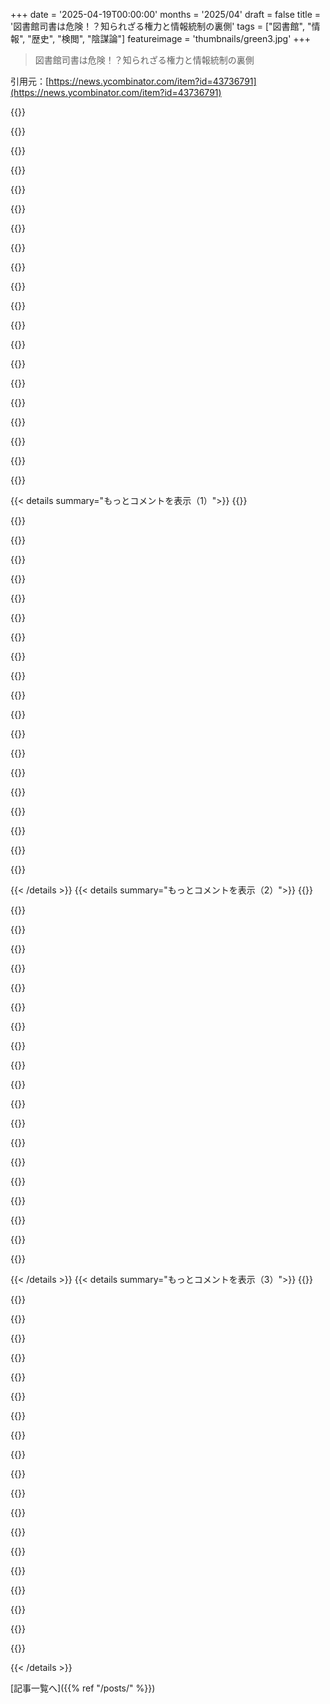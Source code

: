 +++
date = '2025-04-19T00:00:00'
months = '2025/04'
draft = false
title = '図書館司書は危険！？知られざる権力と情報統制の裏側'
tags = ["図書館", "情報", "歴史", "検閲", "陰謀論"]
featureimage = 'thumbnails/green3.jpg'
+++

> 図書館司書は危険！？知られざる権力と情報統制の裏側

引用元：[https://news.ycombinator.com/item?id=43736791](https://news.ycombinator.com/item?id=43736791)

{{<matomeQuote body="ハッカー文化って、第二次世界大戦後の図書館員保護のおかげで成り立ってるの面白いよね。当時、図書館でどんな本見てたかで人が判断されてたらしいし。情報自由化のハッカー精神は、図書館員の考え方と一緒で、ヨーロッパで人権侵害があったから保護されるようになったんだって。図書館員がいなかったら、情報アクセスもプライバシーも守られなかったかも。マジ感謝。" userName="dijit" createdAt="2025-04-19T15:51:31" color="#ff5c5c">}}

{{<matomeQuote body="めっちゃ抑圧的な家庭で育ったんだ。テレビも映画もあんまり見せてもらえなくて、部屋にはキリスト教じゃないものがないか調べられるし。小学校と中学校の図書館にいた叔母がさ、俺が本めっちゃ読むから、レベルに合わせて大人向けの本を隠し部屋から持ってきてくれたんだよね。親には内緒で。あれがなかったら今の俺はないわ。情報へのアクセスってマジ大事。" userName="soulofmischief" createdAt="2025-04-19T16:11:09" color="#45d325">}}

{{<matomeQuote body="だから、インターネット使うのに本人確認が必要とかありえないんだよねー。「子供を守るため」とか言ってるけど、結局は違う意見から子供を遠ざけたいだけじゃん。" userName="squigz" createdAt="2025-04-19T16:49:11" color="#45d325">}}

{{<matomeQuote body="子供のためじゃなくて、親のためになってるんだよね。" userName="soulofmischief" createdAt="2025-04-19T16:59:32" color="">}}

{{<matomeQuote body="え、どういうこと？<br>年齢確認が必要な政策って、SNSが子供に悪いって流れから出てきてるじゃん？技術的に可能かは置いといて、気持ちはわかるんだよね。子供がTikTokとかYouTube ShortsとかPornHubばっかり見てるのはマジで良くないと思うし。だから、あなたのコメントの意味が知りたい。どうしてそれが「親のためになって子供を犠牲にする」ことになるの？" userName="sanderjd" createdAt="2025-04-19T23:04:48" color="">}}

{{<matomeQuote body="TikTokが悪いって言われる理由は色々あるよねー。<br>体の基準とかで有害なアドバイスを広めてるからとか(bigorexiaがDSMに入るとか)、子供をレンズの前に晒すからとか、テレビじゃ見れないような意見、例えばGaza関連の情報を流すからとか。" userName="bobthepanda" createdAt="2025-04-19T23:45:25" color="">}}

{{<matomeQuote body="話が飛躍してるかもだけど、TikTokが悪いと思ってるのは当たってる。<br>でも、あなたが挙げた理由には共感できないな。俺がTikTokを悪いと思うのは2つ理由がある。<br>1．中国政府が管理してて、アメリカ人にプロパガンダを流さないとは信じられない。<br>2．他のSNSと同じように有害。" userName="sanderjd" createdAt="2025-04-20T01:19:26" color="#785bff">}}

{{<matomeQuote body="あなたの1番目の理由はbobthepandaの3番目の理由と同じで、反対意見に触れさせるってことだよね。中国のプロパガンダがアメリカのプロパガンダより悪いって考える理由はないと思うけど。アメリカのプロパガンダって国内の繁栄を促進するって点ではかなりアホだし。中国は何をすべきなの？アメリカがアジアに資本形成をアウトソーシングして製造業での優位性を放棄するように仕向ける？経済的余剰を終わりのない戦争に浪費する？大統領が外国のエージェントであるかのように装って政治的分裂を煽る？アメリカの政治プロセスは驚くほど多くの自滅的なゴールを生み出している。中国人はアメリカ国内の努力を上回るほど賢くないよ。" userName="roenxi" createdAt="2025-04-20T04:18:56" color="">}}

{{<matomeQuote body="興味深いことに、カルトや全体主義体制に共通していることの一つは、核家族と親子の関係を転覆させることに異様なほど執着していることだ。" userName="toasterlovin" createdAt="2025-04-19T17:36:20" color="#38d3d3">}}

{{<matomeQuote body="核家族は自然でも普遍的な関係でもないよね。他の社会的サポートの形、それが操作的であろうと解放的であろうと、核家族を転覆させる可能性がある。" userName="devmor" createdAt="2025-04-20T01:18:20" color="">}}

{{<matomeQuote body="核家族は自然でも普遍的な関係でもないってさ。マジでー？歴史的には、核家族が一番安定しててどこにでもある人間の社会形態だと思うけどな。出典求められてるし！" userName="toasterlovin" createdAt="2025-04-20T02:11:56" color="">}}

{{<matomeQuote body="ほとんど作り話だってよ。核家族が一番だったことなんてないって。危ない場所じゃ、親戚とか一族とかマフィアが力持ってるし。核家族が強いのは、安全な社会だけ。戦争とか生き残りのためには、軍隊とかが必要だし。だから核家族はちょっと弱ってる状態でしか存在できないんだって。" userName="ClumsyPilot" createdAt="2025-04-20T01:59:38" color="">}}

{{<matomeQuote body="核家族が一番大事な社会だってのは、ウソじゃないでしょ。どの言語でも、子供が最初に言うのは「mother」だし、その次に「father」でしょ。他の社会も大事だけど、昔は母親、父親、兄弟が一番大事だったはずだよ。" userName="toasterlovin" createdAt="2025-04-20T02:18:01" color="#785bff">}}

{{<matomeQuote body="子供はネット使うとき身分証が必要だと思うな。昔のコメントにもあったけど、＞“検閲なしのネットがなかったら今の自分はいないけど、いいことばかりじゃなくて、心の傷も負った。トラウマって言えるかも。変なサイト見ちゃったし。子供が見ちゃいけないものを見せないようにすべき。親が子供をどう育てるかの権限が強すぎるのも問題。子供にも権利はあるべきだよ”って感じかな。" userName="ToucanLoucan" createdAt="2025-04-19T17:18:25" color="#45d325">}}

{{<matomeQuote body="子供に身分証を強制すると、知識に制限があるって思わせちゃうよ。それがエスカレートして、表現の自由がなくなっちゃうかも。今は子供を守るためにポルノを規制しようとしてるけど、それがいずれジェンダーとかセクシュアリティに関わるコンテンツの規制につながるかもしれない。" userName="OneDeuxTriSeiGo" createdAt="2025-04-19T17:39:43" color="">}}

{{<matomeQuote body="本へのアクセス制限がマジで理解できない。この話をすると、いつも子供がいるかとか、ファシストの本を置くのを支持するかとか聞かれるんだよね。情報を検閲するのはアメリカっぽいし、輸入してほしくない。" userName="protocolture" createdAt="2025-04-20T06:38:38" color="">}}

{{<matomeQuote body="プロパガンダとか洗脳目的の本はどうなの？危険な思想とか自殺を促す本は有害でしょ。今は自費出版とかAIで簡単に本が作れるから、昔みたいに品質とか安全性のフィルターがないんだよ。考え直した方がいいんじゃない？" userName="notarobot123" createdAt="2025-04-20T09:58:13" color="">}}

{{<matomeQuote body="図書館とか本屋さんで子供を自由にさせる方が、YouTubeとかTikTokよりずっといいと思う。図書館にはいろんな考え方の本があるから、批判的に考える力が育つし。お金儲けじゃなくて、長期的な視点で考えてる人もいるしね。アルゴリズムは、どんどん深みにハマらせて、自分の考えを肯定する情報しか与えないから。" userName="PaulRobinson" createdAt="2025-04-20T12:57:00" color="#785bff">}}

{{<matomeQuote body="本＞ネットってのはマジ同意。大事なのは批判的に考える力だよね。もし最初に読んだ本が「これだけが真実だ」って言ってたら？例えば『Christian Bible』とか。有害な情報が入ってる可能性もあるんだよな。どうやって有害な情報を減らすかが問題だね。" userName="ethbr1" createdAt="2025-04-20T13:35:13" color="#45d325">}}

{{<matomeQuote body="本が与える唯一の害は、思考を刺激し、無条件の服従に基づく社会の権力基盤を弱体化させることだ。" userName="fsloth" createdAt="2025-04-20T10:22:24" color="">}}

{{< details summary="もっとコメントを表示（1）">}}
{{<matomeQuote body="特定の書籍、例えば（例として挙げるだけで、この本が実際にそうなる可能性を示唆するわけじゃないけど）Mein Kampfみたいな本に対して、盲目的に敬意を払う人が現れたらどうなのさ？Alex Jonesがネットのポッドキャストで反ワクチン主義を説くのと、本で同じようなことを読むのって、何が違うんだ？" userName="immibis" createdAt="2025-04-20T10:41:02" color="">}}

{{<matomeQuote body="＞過小評価できないくらい重要だって言いたいんだ。<br>過大評価？" userName="js2" createdAt="2025-04-19T16:38:36" color="">}}

{{<matomeQuote body="could care lessみたいなもんでしょ。完璧に論理的じゃないけど、かなり慣用的な言い回しだと思うし、意味は通じるじゃん。" userName="sunshowers" createdAt="2025-04-19T17:04:35" color="">}}

{{<matomeQuote body="それが？俺はマジで当時から高校や大学のテキスト読んでたけど、それってありえないって言いたいの？" userName="soulofmischief" createdAt="2025-04-19T17:22:07" color="">}}

{{<matomeQuote body="いや、あなたの読解力を疑ってるわけじゃないよ。<br>俺も似たような時代、文化の中で育って、図書館とか神童とか見てきたけど、今思えば古風でちょっと滑稽だなって。" userName="grandempire" createdAt="2025-04-19T17:28:08" color="">}}

{{<matomeQuote body="図書館と司書の次の段階、あるいは現在の段階は、コミュニティセンターとしての役割で、必ずしも情報の中心ではないんだよね。学生のミーティングルームとか、家庭教師が部屋を借りてサービスを提供する場所として見られるようになると思う。" userName="threatofrain" createdAt="2025-04-19T16:30:09" color="#ff33a1">}}

{{<matomeQuote body="「情報は自由になりたがっている」っていうのは幻想だよね。司書（やハッカーとか）は常に情報の流れを制限してきたんだよ。それに賛成できるかどうかで、キュレーションって呼んだり検閲って呼んだりするだけ。" userName="o11c" createdAt="2025-04-19T16:06:41" color="#785bff">}}

{{<matomeQuote body="俺が知ってる学校司書はみんな、「禁書」へのアクセス制限に対して、学校当局と常に戦ってたよ。「禁書週間」とかよくやってて、司書や英語教師が、過去に禁書になったり、現在学校で禁止されてる本を読むように勧めてたんだ。<br>ハッカーが情報の流れを制限してるってのはどういう意味？根拠となる資料を示してほしいな。" userName="soulofmischief" createdAt="2025-04-19T16:14:42" color="#785bff">}}

{{<matomeQuote body="Mein KampfとかPlayboyが「禁書週間」で紹介されるとは思えないんだけど。" userName="pclmulqdq" createdAt="2025-04-19T16:46:33" color="">}}

{{<matomeQuote body="うちの学校では“banned book week”があって、司書と英語教師が過去に禁止されたり、現在学校で禁止されてる本を読むように勧めてたよ。こういう本は大抵、性的描写が過激で親が子供に読ませたくないって理由で学校から締め出されてるんだよね。例外は宗教的な理由（例えばHarry Potter）くらいかな。<br>＞ We'd often have “banned book week” where our librarians and English teachers would encourage us to read books that have either been banned in the past or were currently banned from our schools.<br>”こういう本は大抵どこでも手に入るし、性的描写が過激で親が子供に読ませたくないから公立学校で禁止されてるんだよね。<br>＞ These titles are invariably widely accessible and banned from public schools because they contain graphic displays of sexuality that parents don’t want their children to be exposed to.<br>”Mein Kampfとか、国の政府が本当に禁止してる本は絶対に展示されないけどね。" userName="lurk2" createdAt="2025-04-19T16:41:46" color="">}}

{{<matomeQuote body="小学校の時、Mein Kampf読めたぜ。<br>＞ The few exceptions I can think of were based on religious objections (e.g. Harry Potter)<br>”家ではHarry Potter読ませてもらえなかったけど、司書はいいって言ってくれた。性的な本もダメだったけど、司書は許可してくれた。俺は虐待的な宗教狂信者に育てられた。当時は奴らの洗脳なんて気にしなかったし、大人になった今も他人の子供をコントロールしようとする馬鹿どものことなんて知ったこっちゃない。親は俺の成長を妨げて、良いカトリックの狂信者にしようと必死だった。知識欲旺盛な子供にとって、どれだけ酷い経験か、経験しないと分からないだろうね。" userName="soulofmischief" createdAt="2025-04-19T16:55:32" color="#ff33a1">}}

{{<matomeQuote body="辛い子供時代だったみたいだけど、だからって「国が核家族や親子関係を覆すべき」って結論にはならないんじゃない？Rawlsの「無知のヴェール」を考えてみてよ。もしあなたが子供を持ったとして、過激なカトリック国家に親子関係を邪魔されたいと思う？" userName="toasterlovin" createdAt="2025-04-19T17:41:22" color="">}}

{{<matomeQuote body="＞ the state should subvert the primacy of the nuclear family and the parent/child relationship<br>”違うって、国は俺のビジネスから手を引けって言ってんだよ。そこがポイント。<br>＞ would you want a hypothetical extremist Catholic state to be able to subvert your relationship with your own (hypothetical) children?<br>”上に書いた通り。情報へのオープンなアクセスを保護することは、あなたが説明した両方の状況に適用できる。アクセスはアクセス。検閲は検閲。これは「核家族」の話じゃない。俺、個人、そして周囲が何を望もうと、自己決定のための俺の奪うことのできない権利の話だ。<br>勘違いしないでくれ、俺は自分の経験を根拠に信念を語ってるんじゃない。これがどれだけ重要かの補足的な証拠として使ってるんだ。子供の頃に俺が直面した状況に置かれている子供たちに心から同情する。9歳で銃を口にくわえ、思考をコントロールするための終わりのない暴力的戦争から逃れたいと願う俺のようになってほしくない。多数派は少数派の苦しみなんて理解できない。" userName="soulofmischief" createdAt="2025-04-19T17:44:23" color="#38d3d3">}}

{{<matomeQuote body="司書（国のエージェント）が親の意思に反して性的な本を子供に与えるのは、明らかに親子関係を覆してる。" userName="toasterlovin" createdAt="2025-04-19T18:19:40" color="">}}

{{<matomeQuote body="お前ら、まんまとMein Kampf擁護派の文化戦士たちに釣られてるじゃん" userName="ants_everywhere" createdAt="2025-04-19T16:55:50" color="">}}

{{<matomeQuote body="Mein Kampfは禁止されてる本の一例だけど、第二次世界大戦の歴史を理解したいなら読むべき重要な本だよ。Uncle Tom’s Cabinもそう。当時のイデオロギーを理解したいなら読むべきだ。本に同意する必要はないんだから。あと、anarchist’s cookbookも読む価値ある。" userName="pclmulqdq" createdAt="2025-04-19T17:15:44" color="#ff5c5c">}}

{{<matomeQuote body="アメリカで禁止されたことはないはずだけど。Naziの本はドイツとかヨーロッパで禁止されてるかもね。これは長年の文化戦争の争点だよ。" userName="ants_everywhere" createdAt="2025-04-19T17:29:23" color="">}}

{{<matomeQuote body="＞＞ As far as I know, it's never been banned in the US<br>”問題は禁止されてるかどうかじゃない。<br>問題は、公立図書館で一般的に流通しているかどうかだ。これはmotte and bailey（保塁と模擬城）。学校の図書館が本を所蔵しないのは、気に入らない本の選別で、好きな本なら検閲になる。図書館でAnarchist CookbookとかMein Kampf置いてる？もしなければ、禁止されてるってこと？<br>俺がよく行く図書館には、興味のある本はほとんどないし、置いてある本は嫌いな政治的な偏向がある。司書は危険だよ。<br>読みたい本は中央図書館から取り寄せるけど、地元の図書館には絶対に展示されない。禁止されてるわけじゃないけど、展示されてる本は危険な司書が選んでるんだ。" userName="rufus_foreman" createdAt="2025-04-19T18:10:34" color="#ff5733">}}

{{<matomeQuote body="へー、豆知識だけど、毛沢東って中国のボリシェビキ革命始める前に図書館員やってたんだって。で、中国をガラッと変えちゃった。だから中国じゃ、図書館員を怒らせるとマジでヤバいって言われてるらしいよ。" userName="tianqi" createdAt="2025-04-19T15:46:05" color="#45d325">}}

{{<matomeQuote body="老子も図書館員だったんじゃないの？" userName="justanotherjoe" createdAt="2025-04-19T16:29:48" color="">}}


{{< /details >}}
{{< details summary="もっとコメントを表示（2）">}}
{{<matomeQuote body="そうそう、しかもめっちゃご機嫌ナナメだったらしいよ。" userName="tianqi" createdAt="2025-04-19T16:31:32" color="">}}

{{<matomeQuote body="ここ↓にいろいろ書いてあるよ。<br>https://en.wikipedia.org/wiki/Mao_Zedong" userName="tianqi" createdAt="2025-04-19T16:03:20" color="">}}

{{<matomeQuote body="俺の理解だと、毛沢東は遠い田舎の農民出身で、中国沿岸部の（自称）社会主義者たちに見下されてたんだよね。毛沢東が中国の共産主義革命を起こしたっていうのは笑える話で、革命は毛沢東が入る前から始まってたんだから。毛沢東は、内陸部の農民たちが止められない軍隊になるって言ったんだよ。現代の中国共産党が気に入らないことを言うと消されるから怖いよね。台湾なら自由に話せるかもね。香港やマカオの扱いを見れば、台湾の未来も想像できるよね。" userName="deathlight" createdAt="2025-04-19T20:17:28" color="">}}

{{<matomeQuote body="マジレスすると、図書館員っていつも大変なんだよね。子供や親もそうだけど、人生の岐路に立って図書館に来る大人も多いし、情報やリソースへのアクセスがマジで重要なんだよ。昔、図書館の人が入院したおばあちゃんの旦那さんの病気について、どの医学書に載ってるか必死に探してたの思い出したわ。<br>https://en.m.wikipedia.org/wiki/Library_War" userName="makeitdouble" createdAt="2025-04-19T15:34:39" color="#ff5733">}}

{{<matomeQuote body="この記事、ジャーナリストがジャーナリズムへの信頼が地に落ちてた2010年代後半に書いてた自己満足記事みたい。図書館員も同じことやってるんじゃない？情報の公平な番人であるふりをやめて、レジスタンスのメンバーになりきってる。専門家って、誰も話を聞いてくれなくなるまで、いつまでもこのゲームを続けられると思ってるんだね。" userName="lurk2" createdAt="2025-04-19T17:04:28" color="#ff5733">}}

{{<matomeQuote body="本の排除に抵抗するのは、図書館員のコアな思想の一部で、今に始まったことじゃないよ。" userName="amanaplanacanal" createdAt="2025-04-19T19:46:56" color="">}}

{{<matomeQuote body="https://www.ala.org/advocacy/fight-censorship<br>https://www.findlaw.com/legalblogs/law-and-life/librarians-f...<br>https://www.usatoday.com/story/news/politics/2025/04/03/libr..." userName="altcognito" createdAt="2025-04-20T01:35:53" color="">}}

{{<matomeQuote body="何も起きてないって？マジで言ってんの？国の一定割合の人が毎週週末に街に出てるのを、俺は幻覚でも見てるってか？" userName="FrontierProject" createdAt="2025-04-21T12:04:34" color="">}}

{{<matomeQuote body="ほんとそれな。めっちゃ的確な意見ありがとう。コメントしようと思ったけど、もっと感情的な反応になりそうだったから、やめといてよかったわ。" userName="selfhoster" createdAt="2025-04-20T15:25:14" color="#ff5733">}}

{{<matomeQuote body="最初は厳しいなって思ったけど、この記事読んだら納得したわ。<br>https://www.cbc.ca/news/canada/toronto/peel-school-board-lib...<br>図書館員が普通のプロセス（蔵書整理）を歪めて、自分たちの本の禁止を隠蔽してるのを見るのはマジで萎える。" userName="hitekker" createdAt="2025-04-20T02:41:06" color="#ff5733">}}

{{<matomeQuote body="記事の中で図書館員たちは、古い本とか、レアな本のコピーとかを整理する普通のプロセスについて話してる。<br>この記事自体が、図書館員に通常の整理以上のものを撤去するように指示する学校委員会と対比させてるんだよね。<br>委員会は、図書館員が従わざるを得ない、従わないとクビになるかもしれないポリシーを設定してる。" userName="defrost" createdAt="2025-04-20T02:48:54" color="#ff5c5c">}}

{{<matomeQuote body="現代の図書館の悲劇は、誰も良い本を読む集中力を持っていないこと。図書館は新しい本のために古典を手放している。それらの大部分は紙の価値もない。C.S. Lewisの「新しい本を読むたびに古い本をもっと読む」という呼びかけに耳を傾けるべきだ。" userName="jadar" createdAt="2025-04-19T15:40:37" color="#45d325">}}

{{<matomeQuote body="個人的には集中力の話は的外れだと思うなー。面白い本って、そんな集中力いらないじゃん？読者に集中しろって押し付けるのはなんか違う気がする。みんなTVドラマとか一気見するし、ネットもめっちゃ見てるし、ちゃんと届け方があるはず。<br>名作もずっと好きってわけじゃないし、時代で好みも変わるし、語り方も変わるよね。『Romeo and Juliet』がMastodonでスペースオペラとして公開されて、みんなが楽しんで何かを得られるなら全然OKじゃん？" userName="makeitdouble" createdAt="2025-04-19T16:07:41" color="#ff33a1">}}

{{<matomeQuote body="昔の作家は「1語いくら」でギャラもらってたから、変な文章になっちゃったんだよね。『Swiss family Robinson』がそう。面白い冒険の後に、急に詩の分析が始まったりするし。<br>なんか集中力ない人が書いたみたいなんだよねー。名作に短縮版が多いのもそれが理由。<br>" userName="cogman10" createdAt="2025-04-20T02:38:36" color="">}}

{{<matomeQuote body="短い面白い児童書でも、10分以上は集中する必要あるじゃん？<br>初期のWebから見てるけど、コンテンツってマジで変わったよね。今は短尺動画とか、小学校4年生レベルの言葉遣いの投稿ばっかり。長い文章を投稿すると、マジで怒る人もいるし。<br>みんなシリーズを一気見するけど、スマホいじってdopamine出してるんでしょ？うちの子には、難しいものもちゃんと触れさせて、刺激的なものとのバランスを取らせてる。<br>マジ大変。全部、人の注意を引くように作られてるんだもん。" userName="mingus88" createdAt="2025-04-19T16:32:42" color="#38d3d3">}}

{{<matomeQuote body="＞みんなシリーズを一気見するけど、スマホいじってdopamine出してるんでしょ？<br>マジでこれ。<br>映画とかドラマって、今じゃvideo gameより人気ないし（儲からないし）、video gameもSNSより人気ないんだよね。昔ながらのメディアが好きな人ですら、何か見ながら別のメディア見てるし。<br>映画館も図書館と同じくらいヤバいのに、根本的な原因を無視して映画館とか図書館を責めるのはおかしいでしょ。<br>繊細さとか、TikTokとかツイートより長い時間、一つのことを考え続ける能力が失われてるのが問題。" userName="stevenAthompson" createdAt="2025-04-19T17:01:36" color="#ff5c5c">}}

{{<matomeQuote body="＞繊細さとか、TikTokとかツイートより長い時間、一つのことを考え続ける能力<br>video gameしながらTikTok見てる人いないでしょ。最近のvideo game、特にストーリー性のあるやつが人気なのは、みんなちゃんと集中して楽しんでるってことじゃん。何時間も。<br>ただし、面白いと思ってないとダメだし、クオリティにもうるさいし、つまらないものには我慢できない。Hollywoodのプロデューサーは大変だね、知らんけど。<br>図書館は色んな形で生まれ変わってるし、映画館より長生きすると思うな。" userName="makeitdouble" createdAt="2025-04-19T21:10:48" color="#45d325">}}

{{<matomeQuote body="＞video gameしながらTikTok見てる人いないでしょ。<br>個人的な意見でしかないのはわかってるけど、私の周りの人は、スキップできないカットシーンになるとスマホ触ってるよ。物語に我慢できない人が増えてて、識字率は年々下がってるし。<br>＞図書館は色んな形で生まれ変わってるし<br>そうしないとやっていけないでしょ。みんな本読めないんだもん。アメリカ人の54%は、小学校6年生レベル以下の読解力しかないんだよ。" userName="stevenAthompson" createdAt="2025-04-20T01:39:02" color="">}}

{{<matomeQuote body="＞私の周りの人は、スキップできないカットシーンになるとスマホ触ってるよ<br>ゲーマーで、gameコミュニティを運営してる私の経験とは全然違うな。" userName="squigz" createdAt="2025-04-20T16:46:05" color="">}}

{{<matomeQuote body="＞私の周りの人は、スキップできないカットシーンになるとスマホ触ってるよ<br>結局は、意識の違いだよね。<br>例えば、私は映画オタクだけど、周りの人は100インチ以上のスクリーンとDolby AtmosとかDolby Visionのホームシアター持ってるから、映画中にスマホなんて絶対触らない。でも、それが普通じゃないよね。" userName="stevenAthompson" createdAt="2025-04-20T20:49:51" color="">}}


{{< /details >}}
{{< details summary="もっとコメントを表示（3）">}}
{{<matomeQuote body="YouTube見ながらvideo gameしたり、TV/映画見ながらスマホでgameしたりする人は多いと思うよ。<br>ストーリー性のあるvideo gameなんて、ほんの一部でしょ。" userName="milesrout" createdAt="2025-04-19T22:19:22" color="">}}

{{<matomeQuote body="本当かどうか知らないけど、最近の配信ドラマが長すぎたり、同じことの繰り返しが多いのは、スマホ見ながら“視聴”する人向けに作られてるかららしいよ。" userName="alabastervlog" createdAt="2025-04-19T18:33:24" color="">}}

{{<matomeQuote body="みんながバカになったとか、集中できなくなったんじゃないかって疑問に思うんだよねー。むしろ、効率的な配信のせいで、みんなが一番レベルの低いコンテンツに触れる機会が増えてるんじゃないかな？<br>Reader's Digestはいつもお店の棚にあって、商業的に大成功してたじゃん。もっと高度なコンテンツを消費する人は無視してたよね。" userName="EgregiousCube" createdAt="2025-04-19T17:12:50" color="">}}

{{<matomeQuote body="今は短い動画とか、小学校4年生レベルの語彙の投稿ばっかりだもんねー。<br>でも、公開されてる教育コンテンツは今まで以上に多いし、40分以上の動画もちゃんと見られてる。Podcastのおかげで音声コンテンツの質も上がったし、追加コンテンツにお金を払う人もいるし。<br>TheVergeとかMediumみたいなメディアにお金を払ったり、ニュースレターがビジネスモデルとして成り立つようになったりもしてるじゃん。YouTube見たりスマホで記事読んだりするときに、みんながマルチタスクしてるわけじゃないと思うんだよねー。<br>広告のせいでコンテンツの長さが決まるわけじゃないと思うんだよね（スポンサーは単位ごとに払うし、有料会員は広告見ないし）。必要な長さで作ってるんだと思う。<br>もし悲観的に考えるなら、インターネットが普及する前のテレビはひどい番組ばっかりで、皿洗いしながら見てる人向けだったってことを思い出してほしいな。売れてる本は空港で売ってる「Men come from Mars」みたいな本ばっかりだったし、映画もパターン化されてて、トイレに行ってもストーリーがわからなくなることなんてなかったし。<br>昔はそういう無駄なものを当たり前だと思ってたけど、今の若い世代はそういうのを受け入れないだけじゃない？正直、研究論文は今でも読めるけど、ブログ記事で済むような400ページの本はもう無理。" userName="makeitdouble" createdAt="2025-04-19T20:59:08" color="#ff33a1">}}

{{<matomeQuote body="何年も本を最後まで読めない自分がバカだって思ってたけど、同じ結論に達したわー。もし読者が最後まで読めないなら、集中力がないのかもしれないけど、あなたの本が膨らませすぎとか、わかりにくいとか、面白くないだけかもしれないよ。期待値をちゃんと設定してない可能性もあるし。Brandon Sandersonが言うように、Stephen Sondheimがどんな作家か知らなかったら、Into The Woodsの後半を飛ばすのは簡単だもんね。" userName="jimbob45" createdAt="2025-04-19T16:46:12" color="#ff33a1">}}

{{<matomeQuote body="昔、「嫌なやつが一人だけなら、そいつが嫌なやつなだけ。みんな嫌なやつだって感じるなら、自分がおかしい」って学んだんだよねー。<br>本も同じだと思う。一冊の本がつまらないなら、その本がおかしいのかも。もしほとんどの本がつまらないと感じるなら、自分の集中力を鍛えるべきだよ。" userName="stevenAthompson" createdAt="2025-04-19T17:03:57" color="">}}

{{<matomeQuote body="業界はブロガーとか評論家とか詐欺師のお金儲けの手段としても有名だけど、それも考慮に入れるべきじゃないかな？本を出版すれば大儲けできるし、最低文字数があるから、著者とかゴーストライターはページ数を稼ぐために内容を水増しするし。<br>俺はノンフィクションをよく読むんだけど、状況はもっとひどいと思う。本当に良い本はそんなに多くないし、それは昔からよく言われてることだと思う。でも、本を買う人が減ってるから、みんなその事実を隠そうとしてるよね。" userName="makeitdouble" createdAt="2025-04-19T21:40:13" color="#45d325">}}

{{<matomeQuote body="今まで以上にたくさんの本が出版されてるし、何百年も前から大量に本が作られてる。たとえほとんどがゴミだとしても、素晴らしい本はたくさんあるし、全部読むには何回人生を繰り返しても無理だよ。<br>おすすめの本の探し方を見直してみたら？まるでSNSでおすすめされてる本を読んでるみたいだけど、うまくいってないみたいだね。" userName="stevenAthompson" createdAt="2025-04-20T01:43:16" color="">}}

{{<matomeQuote body="「今まで以上にたくさんの本がある」っていうのは、本を積極的に破壊しない限り永遠に真実だよね（ありえないけど）。<br>出版業界はあまり良い状態じゃないみたいだよ[0]。売上は回復したけど、販売数は減ってる。<br>そもそもおすすめの本を教えてもらうことはないかなー。好きな作家の本（フィクション）を読むか、読みたいテーマの本を読んで、レビューを調べてどれにするか決めるか、図書館に行って全部見るか（ノンフィクション）。<br>Kindle Unlimitedとか図書館で読める本が多いから、お金を払わずにたくさん読んでるよ。<br>＞your next read<br>それが問題なのかも。本を継続的に読む必要があるとは思ってないんだよねー。すでに目を使いすぎてるから、趣味じゃないし、他の方法では得られない価値を求めてるんだよね。<br>[0]<br>https://nielseniq.com/global/en/news-center/2025/internation..." userName="makeitdouble" createdAt="2025-04-20T03:28:25" color="#ff5733">}}

{{<matomeQuote body="＞”More books than ever” will be eternally true unless we actively destroy books (god no).<br>＞”もちろんその通りだ。言い方が悪かったね。言いたかったのは、今まで以上に本をproduceしてるってこと。”<br>その通り。言い方が悪かったね。言いたかったのは、今まで以上に本をproduceしてるってこと。<br>それもちょっと誤解を招く言い方だね。年間で出版される本の数は今まで以上に多いのは事実だけど、今の本の平均販売部数は1000部以下（ある情報源によると約500部）だし、量の増加に対応する質の向上はないと思う。<br>＞”I don't see books as something that needs to be read continually.”<br>それもそうだね。人生には限りがあるし、みんな自分の時間をどう使うか決めないといけないもんねー。個人的には、みんながもっとフィクションを読んで、SNSに使う時間を減らせば、世界はもっと良くなると思うけど。" userName="stevenAthompson" createdAt="2025-04-20T05:52:13" color="#ff33a1">}}

{{<matomeQuote body="みんなツイートを読む集中力すらないんだよねー。Grokに議論相手の主張を要約させる人までいるし。<br>Neil Postmanに、現代人がテレビを見るのを面倒に感じて、要約を求めてるって説明したら、びっくりするだろうね。" userName="add-sub-mul-div" createdAt="2025-04-19T16:04:25" color="#ff33a1">}}

{{<matomeQuote body="「Grok、このコメントを要約して」って言われたことあるよ。<br>冗談じゃなくて、3〜4ツイートのスレッドをGrokに要約させた人がいたんだぜ。" userName="geerlingguy" createdAt="2025-04-19T16:07:14" color="">}}

{{<matomeQuote body="AIについてのコメントで、自分の意見と違うものに腹を立ててるのを遠回しに言ってるの？　それとも本当に時間とか測ってるの？" userName="add-sub-mul-div" createdAt="2025-04-19T22:41:09" color="">}}

{{<matomeQuote body="俺の立場は「秩序にして善」だから。それにHNが勝手に時間測ってくれてるから、見るだけ。" userName="alganet" createdAt="2025-04-19T23:18:24" color="">}}

{{<matomeQuote body="ほとんどの図書館は蔵書の利用状況を把握してるよ。古典を読む人がいなくなれば、廃棄されるのは当然。図書館のスペースは限られてるし、利用者の多い本のために使うのが一番だよ。<br>アーカイブ化も図書館の役割だけど、図書館間の貸し出しとか、目録の公開とか、他の図書館の所蔵状況を考慮して廃棄するってのは、妥当な落としどころだと思う。図書館によっては、書庫に移動して、リクエストがあったときだけ取り出すってこともできるし。" userName="toast0" createdAt="2025-04-19T16:45:29" color="#785bff">}}

{{<matomeQuote body="＞現代の図書館の悲劇は、誰も古い本に集中できないことだ。<br>全角の＞”お前の言いたいことはこういうことだろ”<br>幸い、良い本にはまだ皆集中できる。だから図書館には今でも良い本が置いてある。人が読みたい本も置いてある。図書館は地域社会のためにあるってことを理解すれば、別に変なことじゃない。<br>でも、誰も読まない本ばかり置いてある図書館を作っても、誰も文句言わないよ。" userName="jasonlotito" createdAt="2025-04-19T23:46:13" color="#ff33a1">}}

{{<matomeQuote body="これってここ100年以上、図書館でずっと議論されてる問題だよ。図書館は、人の心を高める古典を置くべきか、それとも低俗でも皆が読みたい本を置くべきかって。" userName="bigthymer" createdAt="2025-04-19T16:45:36" color="#45d325">}}

{{<matomeQuote body="図書館の活動は尊敬してる。<br>でも最近、地元の図書館に行っても、探してる本が見つからないんだよね。有名な本なのに。人が読みたい本を置きたいのはわかるけど、俺みたいな古い本を読みたい人もいるし、図書館はそういう本も置くべきだと思う。" userName="bashmelek" createdAt="2025-04-20T05:54:31" color="">}}

{{<matomeQuote body="古い本って、得られるものより失うものの方が多いと思うんだよね。女性とか人種に関する考え方が古臭いし、ホームレスとか障害者とか病人を描くのが下手なことが多い。そういう点を指摘すると、古い本のファンは決まってめっちゃ苦し紛れに擁護してくるし。" userName="KittenInABox" createdAt="2025-04-19T19:12:52" color="">}}

{{<matomeQuote body="それってちょっと的外れな意見だし、図書館のせいにするのは酷くない？　注意散漫になった原因は、ほとんどの場合Tech企業にあると思うよ。それに、昔より今の方が、質の高い本がたくさん書かれてると思うよ。ただ、今は読むものが多すぎるし、メディア環境も全然違うんだよ。<br>そもそも「古い」って言葉を「良い」の代わりに使うのはおかしい。昔の本にもバカみたいな本はたくさんあったし、当時の人口が今と同じだったら、もっとたくさんバカみたいな本があったはずだよ。" userName="nathan_compton" createdAt="2025-04-19T19:43:02" color="#ff5733">}}


{{< /details >}}


[記事一覧へ]({{% ref "/posts/" %}})
